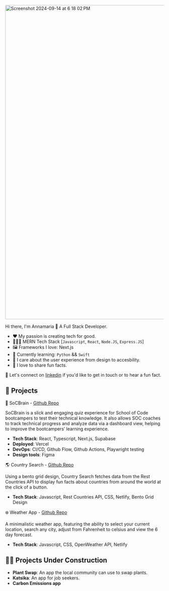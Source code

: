 <img width="997" alt="Screenshot 2024-09-14 at 6 18 02 PM" src="https://github.com/user-attachments/assets/690a8276-c9af-48b8-b148-4635b59797f9"><br/>



Hi there, I'm Annamaria 👋 A Full Stack Developer. 

- ❤️ My passion is creating tech for good. 
- 👩🏻‍💻 MERN Tech Stack [`Javascript`, `React`, `Node.JS`, `Express.JS`]
- 🖼️ Frameworks I love: Next.js 
- 📝 Currently learning: `Python` && `Swift`
- 🎨 I care about the user experience from design to accesbility.
- 🐧 I love to share fun facts.

📲 Let's connect on [linkedin](https://www.linkedin.com/in/annamariakou/) if you'd like to get in touch or to hear a fun fact. 

## 🚀 Projects 

🧠 SoCBrain - [Github Repo](https://github.com/SchoolOfCode/bc16-final-projects-team_algorhythm)

SoCBrain is a slick and engaging quiz experience for School of Code bootcampers to test their technical knowledge. It also allows SOC coaches to track technical progress and analyze data via a dashboard view, helping to improve the bootcampers’ learning experience.

- **Tech Stack**: React, Typescript, Next.js, Supabase
- **Deployed**: Vercel
- **DevOps**: CI/CD, Github Flow, Github Actions, Playwright testing
- **Design tools**: Figma

🌎 Country Search - [Github Repo](https://github.com/annamariakou/country-search-annamariakou)

Using a bento grid design, Country Search fetches data from the Rest Countries API to display fun facts about countries from around the world at the click of a button. 

- **Tech Stack**: Javascript, Rest Countries API, CSS, Netlify, Bento Grid Design 

❄️ Weather App - [Github Repo](https://github.com/annamariakou/weather-app-)

A minimalistic weather app, featuring the ability to select your current location, search any city, adjust from Fahrenheit to celsius and view the 6 day forecast. 

- **Tech Stack**: Javascript, CSS, OpenWeather API, Netlify

## 👩‍🍳 Projects Under Construction

- **Plant Swap**: An app the local community can use to swap plants.
- **Katsika**: An app for job seekers. 
- **Carbon Emissions app**

<!--
**annamariakou/annamariakou** is a ✨ _special_ ✨ repository because its!
 `README.md` (this file) appears on your GitHub profile.

Here are some ideas to get you started:

- 🔭 I’m currently working on ...
- 🌱 I’m currently learning ...
- 👯 I’m looking to collaborate on ...
- 🤔 I’m looking for help with ...
- 💬 Ask me about ...
- 📫 How to reach me: ...
- 😄 Pronouns: ...
- ⚡ Fun fact: ...
-->
